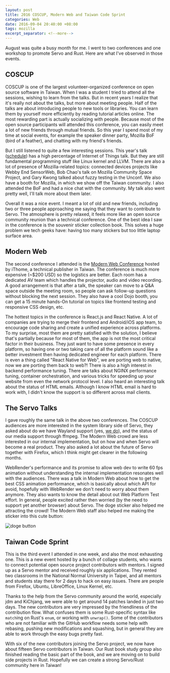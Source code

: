 ```yaml
---
layout: post
title: 2016 COSCUP, Modern Web and Taiwan Code Sprint
categories: Web
date: 2016-09-04 20:40:00 +08:00
tags: mozilla
excerpt_separator: <!--more-->
---
```


August was quite a busy month for me. I went to two conferences and one workshop to promote Servo and Rust. Here are what I've observed in those events.

## COSCUP

COSCUP is one of the largest volunteer-organized conference on open source software in Taiwan. When I was a student I tried to attend all the sessions, wishing to learn from the talks. But in recent years I realize that it's really not about the talks, but more about meeting people. Half of the talks are about introducing people to new tools or libraries. You can learn them by yourself more efficiently by reading tutorial articles online. The most rewarding part is actually socializing with people. Because most of the open source participants will attended this conference, you can easily meet a lot of new friends through mutual friends. So this year I spend most of my time at social events, for example the speaker dinner party, Mozilla BoF (bird of a feather), and chatting with my friend's friends.

<!--more-->

But I still listened to quite a few interesting sessions. This year's talk ([schedule](http://coscup.org/2016/schedules.html)) has a high percentage of Internet of Things talk. But they are still fundamental programming stuff like Linux kernel and LLVM.  There are also a lot of presence of Mozilla-related topics: connected devices projects like Webby End SensorWeb, Bob Chao's talk on Mozilla Community Space Project, and Gary Kwong talked about fuzzy testing in the Unconf. We also have a booth for Mozilla, in which we show off the Taiwan community. I also attended the BoF and had a nice chat with the community. My talk also went pretty well, I'll talk more about them later.

Overall it was a nice event. I meant a lot of old and new friends, including two or three people approaching me saying that they want to contribute to Servo. The atmosphere is pretty relaxed, it feels more like an open source community reunion than a technical conference. One of the best idea I saw in the conference is the souvenir sticker collection book. This solves a huge problem we tech geeks have: having too many stickers but too little laptop surface area.

## Modern Web 

The second conference I attended is the [Modern Web Conference](http://modernweb.tw/) hosted by iThome, a technical publisher in Taiwan. The conference is much more expensive (~$200 USD) so the logistics are better. Each room has a dedicated AV team which handles the projector, audio and video recording. A good arrangement is that after a talk, the speaker can move to a Q&A space outside the meeting room, so people can ask follow-up questions without blocking the next session. They also have a cool Dojo booth, you can get a 15 minute hands-On tutorial on topics like frontend testing and responsive CSS design, etc.

The hottest topics in the conference is React.js and React Native. A lot of companies are trying to merge their frontend and Android/iOS app team, to encourage code sharing and create a unified experience across platforms. To my surprise, most them are pretty satisfied with the solution, I believe that's partially because for most of them, the app is not the most critical factor in their business. They just want to have some presence in every platform, so having one or two taking care of all the platform sound like a better investment then having dedicated engineer for each platform. There is even a thing called "React Native for Web", we are porting web to native, now we are porting them back to web?! There is also a high interest in backend performance tuning. There are talks about NGINX performance tuning, container orchestration, and various tricks for speeding up your website from even the network protocol level.  I also heard an interesting talk about the status of HTML emails. Although I know HTML email is hard to work with, I didn't know the support is so different across mail clients.

## The Servo Talks

I gave roughly the same talk in the above two conferences. The COSCUP audiences are more interested in the system library side of Servo, they asked about do we have Wayland support (yes, [we do](https://blogs.s-osg.org/community-driven-wayland-support-servo/)), and the status of our media support through ffmpeg. The Modern Web crowd are less interested in our internal implementation, but on how and when Servo will become a real product. They also asked a lot about the future of Servo together with Firefox, which I think might get clearer in the following months.

WebRender's performance and its promise to allow web dev to write 60 fps animation without understanding the internal implementation resonates well with the audiences. There was a talk in Modern Web about how to get the best CSS animation performance, which is basically about which API for avoid, hopefully with WebRender we don't need to worry about them anymore. They also wants to know the detail about out Web Platform Test effort. In general, people excited rather then worried (by the need to support yet another browser) about Servo. The doge sticker also helped me attracting the crowd! The Modern Web staff also helped me making the sticker into this cute button:

![doge button]({{site_url}}/blog_assets/doge_button.jpg)

## Taiwan Code Sprint

This is the third event I attended in one week, and also the most exhausting one. This is a new event hosted by a bunch of collage students, who wants to connect potential open source project contributors with mentors. I signed up as a Servo mentor and received roughly six applications. They rented two classrooms in the National Normal University in Taipei, and all mentors and students stay there for 2 days to hack on easy issues. There are people from Firefox,  Ubuntu, LibreOffice, Linux Kernel, etc. 

Thanks to the help from the Servo community around the world, especially jdm and KiChjang, we were able to get around 14 patches landed in just two days. The new contributors are very impressed by the friendliness of the contribution flow. What confuses them is some Rust-specific syntax like `match`ing on Rust's `enum`, or working with `unwrap()`. Some of the contributors who are not familiar with the GitHub workflow needs some help with rebasing, pushing new modifications and squashing, but in general they are able to work through the easy bugs pretty fast.

With six of the new contributors joining the Servo project, we now have about fifteen Servo contributors in Taiwan. Our Rust book study group also finished reading the basic part of the book, and we are moving on to build side projects in Rust. Hopefully we can create a strong Servo/Rust community here in Taiwan!



